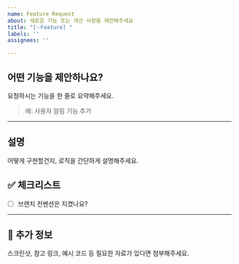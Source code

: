 ```yaml
---
name: Feature Request
about: 새로운 기능 또는 개선 사항을 제안해주세요
title: "[✨Feature] "
labels: ''
assignees: ''

---
```


<!--- 이슈 작성에 부담을 가질 필요는 없습니다. 이슈는 리뷰어가 팀원들이 현재 어떤 작업을 하고 있는지, 어떻게 구현하고 있는지 확인하는 용입니다. -->

## 어떤 기능을 제안하나요?

요청하시는 기능을 한 줄로 요약해주세요.  
> 예: 사용자 알림 기능 추가

---

## 설명
어떻게 구현할건지, 로직을 간단하게 설명해주세요.


## ✅ 체크리스트
- [ ] 브랜치 컨벤션은 지켰나요?

---

## 📎 추가 정보

스크린샷, 참고 링크, 예시 코드 등 필요한 자료가 있다면 첨부해주세요.
